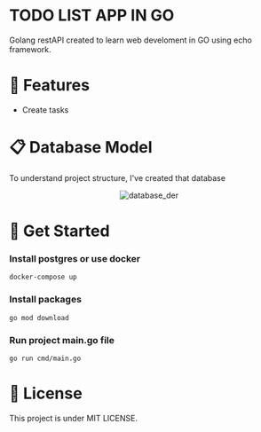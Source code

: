 # TODO LIST APP IN GO
Golang restAPI created to learn web develoment in GO using echo framework.

# 🚀 Features
- Create tasks

# 📋 Database Model
To understand project structure, I've created that database

<div style="display: flex; justify-content: center; align-items: center">
  <img alt="database_der" src="https://i.imgur.com/KAmkf8g.png"/>
</div>


# 🏁 Get Started
### Install postgres or use docker

```docker-compose up```

### Install packages

```go mod download```

### Run project main.go file

```go run cmd/main.go```

# 📙 License
This project is under MIT LICENSE.